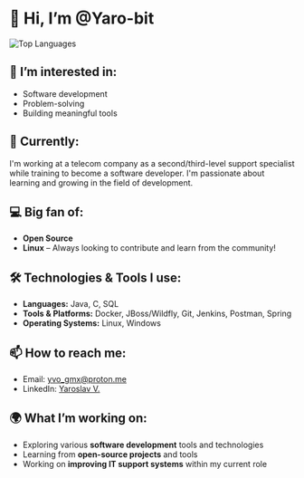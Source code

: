 # 👋 Hi, I’m @Yaro-bit
![Top Languages](https://github-readme-stats.vercel.app/api/top-langs/?username=Yaro-bit&layout=compact&theme=radical)

## 👀 I’m interested in:
- Software development
- Problem-solving
- Building meaningful tools

## 🌱 Currently:
I'm working at a telecom company as a second/third-level support specialist while training to become a software developer. 
I'm passionate about learning and growing in the field of development.

## 💻 Big fan of:
- **Open Source**
- **Linux** – Always looking to contribute and learn from the community!

## 🛠️ Technologies & Tools I use:
- **Languages:** Java, C, SQL
- **Tools & Platforms:** Docker, JBoss/Wildfly, Git, Jenkins, Postman, Spring
- **Operating Systems:** Linux, Windows

## 📫 How to reach me:
- Email: [yvo_gmx@proton.me](mailto:yvo_gmx@proton.me)
- LinkedIn: [Yaroslav V.](https://www.linkedin.com/in/yaroslav-v-b7876a211/)

## 🌍 What I’m working on:
- Exploring various **software development** tools and technologies
- Learning from **open-source projects** and tools 
- Working on **improving IT support systems** within my current role
